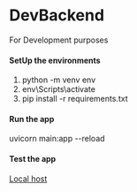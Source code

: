 # DevBackend
For Development purposes 

#### SetUp the environments
1. python -m venv env
2. env\Scripts\activate
3. pip install -r requirements.txt

#### Run the app
uvicorn main:app --reload

#### Test the app
[Local host](http://127.0.0.1:8000/docs)
